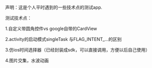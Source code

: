 声明：这是个人平时遇到的一些技术点的测试app.

测试技术点：

1.自定义带圆角控件vs google自带的CardView

2.activity的启动模式singleTask 与FLAG_INTENT_...的区别 

3.仿ios时间选择器（已经封装成sdk，可以直接调用，方便以后自己使用） 

4.图片交集，水波动画